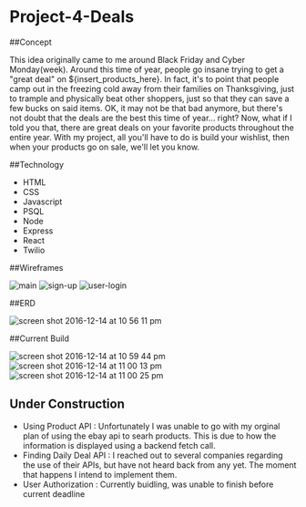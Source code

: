 # Project-4-Deals

##Concept

This idea originally came to me around Black Friday and Cyber Monday(week). Around this time of year, people go insane trying to get a "great deal" on ${insert_products_here}. In fact, it's to point that people camp out in the freezing cold away from their families on Thanksgiving, just to trample and physically beat other shoppers, just so that they can save a few bucks on said items. OK, it may not be that bad anymore, but there's not doubt that the deals are the best this time of year... right? Now, what if I told you that, there are great deals on your favorite products throughout the entire year. With my project, all you'll have to do is build your wishlist, then when your products go on sale, we'll let you know.

##Technology

- HTML
- CSS
- Javascript
- PSQL
- Node
- Express
- React
- Twilio

##Wireframes

![main](https://cloud.githubusercontent.com/assets/20092541/21211118/ca9ba56e-c24e-11e6-9422-b4b6638b2c27.png)
![sign-up](https://cloud.githubusercontent.com/assets/20092541/21211120/cdaf007a-c24e-11e6-9e72-9da63da93284.png)
![user-login](https://cloud.githubusercontent.com/assets/20092541/21211124/cf898f0a-c24e-11e6-93ae-12288bb8d7fc.png)

##ERD

![screen shot 2016-12-14 at 10 56 11 pm](https://cloud.githubusercontent.com/assets/20092541/21211342/b7769f32-c250-11e6-85ad-5345d8a1be99.png)

##Current Build

![screen shot 2016-12-14 at 10 59 44 pm](https://cloud.githubusercontent.com/assets/20092541/21211415/4679b822-c251-11e6-8d62-d3820299bb0b.png)
![screen shot 2016-12-14 at 11 00 13 pm](https://cloud.githubusercontent.com/assets/20092541/21211416/48069174-c251-11e6-95be-2692fdef1d8b.png)
![screen shot 2016-12-14 at 11 00 25 pm](https://cloud.githubusercontent.com/assets/20092541/21211419/498c353a-c251-11e6-8c48-9b87a58b4add.png)

## Under Construction

- Using Product API : Unfortunately I was unable to go with my orginal plan of using the ebay api to searh products. This is due to how the information is displayed using a backend fetch call. 
- Finding Daily Deal API : I reached out to several companies regarding the use of their APIs, but have not heard back from any yet. The moment that happens I intend to implement them. 
- User Authorization : Currently buidling, was unable to finish before current deadline
